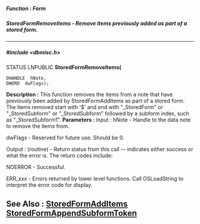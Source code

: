##### Function : Form
##### StoredFormRemoveItems - Remove items previously added as part of a stored form.
---
##### #include <dbmisc.h>
STATUS LNPUBLIC **StoredFormRemoveItems(**

	DHANDLE  hNote,
	DWORD  dwFlags);
**Description :**
This function removes the items from a note that have previously been added by 
StoredFormAddItems as part of a stored form.  The items removed start with '$' 
and end with "_StoredForm" or "_StoredSubform" or "_StoredSubform" followed by 
a subform index, such as  "_StoredSubform1". 
**Parameters :**
Input :
hNote  -  Handle to the data note to remove the items from.

dwFlags  -  Reserved for future use. Should be 0.

Output :
(routine)  -  Return status from this call -- indicates either success or what the error is. The return codes include:

NOERROR - Successful.

ERR_xxx - Errors returned by lower level functions.  Call OSLoadString to interpret the error code for display.


**See Also :**
[StoredFormAddItems](D:/md_files/StoredFormAddItems.md)
[StoredFormAppendSubformToken](D:/md_files/StoredFormAppendSubformToken.md)
---

